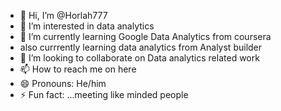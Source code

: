 - 👋 Hi, I’m @Horlah777
- 👀 I’m interested in data analytics
- 🌱 I’m currently learning Google Data Analytics from coursera
- also currrently learning data analytics from Analyst builder
- 💞️ I’m looking to collaborate on Data analytics related work 
- 📫 How to reach me on here
- 😄 Pronouns: He/him
- ⚡ Fun fact: ...meeting like minded people 

<!---
Horlah777/Horlah777 is a ✨ special ✨ repository because its `README.md` (this file) appears on your GitHub profile.
You can click the Preview link to take a look at your changes.
--->
